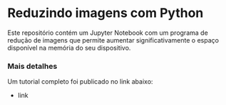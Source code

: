 # Reduzindo imagens com Python

Este repositório contém um Jupyter Notebook com um programa de redução de imagens que permite aumentar significativamente o espaço 
disponível na memória do seu dispositivo.

### Mais detalhes

Um tutorial completo foi publicado no link abaixo:

  - link
